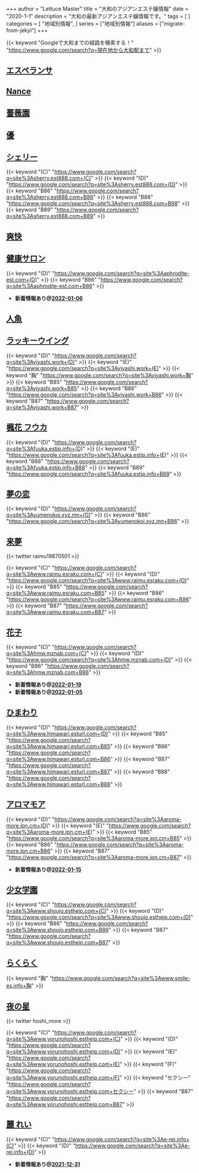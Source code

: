 +++
author = "Lettuce Master"
title = "大和のアジアンエステ嬢情報"
date = "2020-1-1"
description = "大和の最新アジアンエステ嬢情報です。"
tags = [
]
categories = [
    "地域別情報",
]
series = ["地域別情報"]
aliases = ["migrate-from-jekyl"]
+++

{{< keyword "Googleで大和までの経路を検索する！" "https://www.google.com/search?q=現在地から大和駅まで" >}}

## [エスペランサ](http://www.esperana.xyz/)


## [Nance](http://nancy.est888.com/)


## [薔薇園](http://es-flower.work/)


## [優](http://www.est-yu.work/)


## [シェリー](http://sherry.est888.com/)
{{< keyword "(C)" "https://www.google.com/search?q=site%3Asherry.est888.com+(C)" >}} {{< keyword "(D)" "https://www.google.com/search?q=site%3Asherry.est888.com+(D)" >}} {{< keyword "B86" "https://www.google.com/search?q=site%3Asherry.est888.com+B86" >}} {{< keyword "B88" "https://www.google.com/search?q=site%3Asherry.est888.com+B88" >}} {{< keyword "B89" "https://www.google.com/search?q=site%3Asherry.est888.com+B89" >}} 

## [爽快](http://xn--ccks6b5ls55ljlzb.net/)


## [健康サロン](http://aphrodite-est.com/)
{{< keyword "(D)" "https://www.google.com/search?q=site%3Aaphrodite-est.com+(D)" >}} {{< keyword "B86" "https://www.google.com/search?q=site%3Aaphrodite-est.com+B86" >}} 

- **新着情報あり@[2022-01-06](/post/2022-01-06)**
## [人魚](http://roman-es.info/)


## [ラッキーウイング](http://yiyashi.work/)
{{< keyword "(D)" "https://www.google.com/search?q=site%3Ayiyashi.work+(D)" >}} {{< keyword "(E)" "https://www.google.com/search?q=site%3Ayiyashi.work+(E)" >}} {{< keyword "胸" "https://www.google.com/search?q=site%3Ayiyashi.work+胸" >}} {{< keyword "B85" "https://www.google.com/search?q=site%3Ayiyashi.work+B85" >}} {{< keyword "B86" "https://www.google.com/search?q=site%3Ayiyashi.work+B86" >}} {{< keyword "B87" "https://www.google.com/search?q=site%3Ayiyashi.work+B87" >}} 

## [楓花 フウカ](https://fuuka.estjp.info/)
{{< keyword "(D)" "https://www.google.com/search?q=site%3Afuuka.estjp.info+(D)" >}} {{< keyword "(E)" "https://www.google.com/search?q=site%3Afuuka.estjp.info+(E)" >}} {{< keyword "B88" "https://www.google.com/search?q=site%3Afuuka.estjp.info+B88" >}} {{< keyword "B89" "https://www.google.com/search?q=site%3Afuuka.estjp.info+B89" >}} 

## [夢の恋](http://yumenokoi.xyz.mn/)
{{< keyword "(D)" "https://www.google.com/search?q=site%3Ayumenokoi.xyz.mn+(D)" >}} {{< keyword "B86" "https://www.google.com/search?q=site%3Ayumenokoi.xyz.mn+B86" >}} 

## [来夢](http://www.raimu.esraku.com/)


{{< twitter raimu19870501 >}}

{{< keyword "(C)" "https://www.google.com/search?q=site%3Awww.raimu.esraku.com+(C)" >}} {{< keyword "(D)" "https://www.google.com/search?q=site%3Awww.raimu.esraku.com+(D)" >}} {{< keyword "B85" "https://www.google.com/search?q=site%3Awww.raimu.esraku.com+B85" >}} {{< keyword "B86" "https://www.google.com/search?q=site%3Awww.raimu.esraku.com+B86" >}} {{< keyword "B87" "https://www.google.com/search?q=site%3Awww.raimu.esraku.com+B87" >}} 

## [花子](http://hmw.mznab.com/)
{{< keyword "(C)" "https://www.google.com/search?q=site%3Ahmw.mznab.com+(C)" >}} {{< keyword "(D)" "https://www.google.com/search?q=site%3Ahmw.mznab.com+(D)" >}} {{< keyword "B86" "https://www.google.com/search?q=site%3Ahmw.mznab.com+B86" >}} 

- **新着情報あり@[2022-01-19](/post/2022-01-19)**
- **新着情報あり@[2022-01-05](/post/2022-01-05)**
## [ひまわり](http://www.himawari.esturl.com/)
{{< keyword "(D)" "https://www.google.com/search?q=site%3Awww.himawari.esturl.com+(D)" >}} {{< keyword "B85" "https://www.google.com/search?q=site%3Awww.himawari.esturl.com+B85" >}} {{< keyword "B86" "https://www.google.com/search?q=site%3Awww.himawari.esturl.com+B86" >}} {{< keyword "B87" "https://www.google.com/search?q=site%3Awww.himawari.esturl.com+B87" >}} {{< keyword "B88" "https://www.google.com/search?q=site%3Awww.himawari.esturl.com+B88" >}} 

## [アロマモア](https://aroma-more.jpn.cm/)
{{< keyword "(D)" "https://www.google.com/search?q=site%3Aaroma-more.jpn.cm+(D)" >}} {{< keyword "(E)" "https://www.google.com/search?q=site%3Aaroma-more.jpn.cm+(E)" >}} {{< keyword "B85" "https://www.google.com/search?q=site%3Aaroma-more.jpn.cm+B85" >}} {{< keyword "B86" "https://www.google.com/search?q=site%3Aaroma-more.jpn.cm+B86" >}} {{< keyword "B87" "https://www.google.com/search?q=site%3Aaroma-more.jpn.cm+B87" >}} 

- **新着情報あり@[2022-01-15](/post/2022-01-15)**
## [少女学園](http://www.shoujo.esthejp.com/)
{{< keyword "(C)" "https://www.google.com/search?q=site%3Awww.shoujo.esthejp.com+(C)" >}} {{< keyword "(D)" "https://www.google.com/search?q=site%3Awww.shoujo.esthejp.com+(D)" >}} {{< keyword "B86" "https://www.google.com/search?q=site%3Awww.shoujo.esthejp.com+B86" >}} {{< keyword "B87" "https://www.google.com/search?q=site%3Awww.shoujo.esthejp.com+B87" >}} 

## [らくらく](http://www.smile-es.info/)
{{< keyword "胸" "https://www.google.com/search?q=site%3Awww.smile-es.info+胸" >}} 

## [夜の星](http://www.yorunohoshi.esthejp.com/)


{{< twitter hoshi_more >}}

{{< keyword "(C)" "https://www.google.com/search?q=site%3Awww.yorunohoshi.esthejp.com+(C)" >}} {{< keyword "(D)" "https://www.google.com/search?q=site%3Awww.yorunohoshi.esthejp.com+(D)" >}} {{< keyword "(E)" "https://www.google.com/search?q=site%3Awww.yorunohoshi.esthejp.com+(E)" >}} {{< keyword "(F)" "https://www.google.com/search?q=site%3Awww.yorunohoshi.esthejp.com+(F)" >}} {{< keyword "セクシー" "https://www.google.com/search?q=site%3Awww.yorunohoshi.esthejp.com+セクシー" >}} {{< keyword "B87" "https://www.google.com/search?q=site%3Awww.yorunohoshi.esthejp.com+B87" >}} 

## [麗 れい](http://e-rei.info/)
{{< keyword "(C)" "https://www.google.com/search?q=site%3Ae-rei.info+(C)" >}} {{< keyword "(D)" "https://www.google.com/search?q=site%3Ae-rei.info+(D)" >}} 

- **新着情報あり@[2021-12-31](/post/2021-12-31)**
